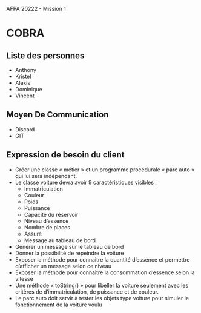 AFPA 20222 - Mission 1

# COBRA

## Liste des personnes
- Anthony
- Kristel
- Alexis
- Dominique
- Vincent

## Moyen De Communication
- Discord
- GIT

## Expression de besoin du client
- Créer une classe « métier » et un programme procédurale « parc auto » qui lui sera indépendant.
- Le classe voiture devra avoir 9 caractéristiques visibles :
    - Immatriculation
    - Couleur
    - Poids
    - Puissance
    - Capacité du réservoir
    - Niveau d’essence
    - Nombre de places
    - Assuré
    - Message au tableau de bord
- Générer un message sur le tableau de bord
- Donner la possibilité de repeindre la voiture
- Exposer la méthode pour connaitre la quantité d’essence et permettre d’afficher un message selon ce niveau
- Exposer la méthode pour connaitre la consommation d’essence selon la vitesse
- Une méthode « toString() » pour libeller la voiture seulement avec les critères de d’immatriculation, de puissance et de couleur.
- Le parc auto doit servir à tester les objets type voiture pour simuler le fonctionnement de la voiture voulu
